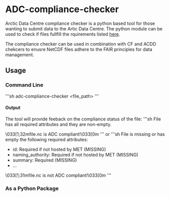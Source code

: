 # ADC-compliance-checker
Arctic Data Centre compliance checker is a python based tool for those wanting to submit data to the Artic Data Centre. The python module can be used to check if files fullfill the rquirements listed [here](https://adc.met.no/node/4).

The compliance checker can be used in combination with CF and ACDD chekcers to enusre NetCDF files adhere to the FAIR principles for data management.

## Usage

### Command Line
'''sh
adc-compliance-checker <file_path>
'''

#### Output

The tool will provide feeback on the compliance status of the file:
'''sh
File has all required attributes and they are non-empty.

\033[1;32mfile.nc is ADC compliant!\033[0m
'''
or
'''sh
File is missing or has empty the following required attributes:
  - id: Required if not hosted by MET (MISSING)
  - naming_authority: Required if not hosted by MET (MISSING)
  - summary: Required (MISSING)
  - ...

\033[1;31mfile.nc is not ADC compliant!\033[0m
'''


### As a Python Package